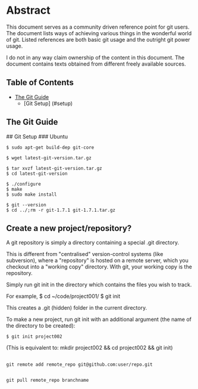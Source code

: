 # Abstract

This document serves as a community driven reference point for git users. The 
document lists ways of achieving various things in the wonderful world of git. 
Listed references are both basic git usage and the outright git power usage.

I do not in any way claim ownership of the content in this document. The 
document contains texts obtained from different freely available sources.

## Table of Contents

* [The Git Guide](#guide)
    * [Git Setup] (#setup)


## The Git Guide

<a name="setup">
## Git Setup
### Ubuntu

    $ sudo apt-get build-dep git-core

    $ wget latest-git-version.tar.gz

    $ tar xvzf latest-git-version.tar.gz
    $ cd latest-git-version

    $ ./configure
    $ make
    $ sudo make install

    $ git --version
    $ cd ../;rm -r git-1.7.1 git-1.7.1.tar.gz 


## Create a new project/repository?

A git repository is simply a directory containing a special .git directory.

This is different from "centralised" version-control systems (like subversion), 
where a "repository" is hosted on a remote server, which you checkout into a 
"working copy" directory. With git, your working copy is the repository.

Simply run git init in the directory which contains the files you wish to track.

For example,
    $ cd ~/code/project001/
    $ git init

This creates a .git (hidden) folder in the current directory.

To make a new project, run git init with an additional argument (the name of the
 directory to be created):

    $ git init project002
(This is equivalent to: mkdir project002 && cd project002 && git init)

##

    git remote add remote_repo git@github.com:user/repo.git


    git pull remote_repo branchname
